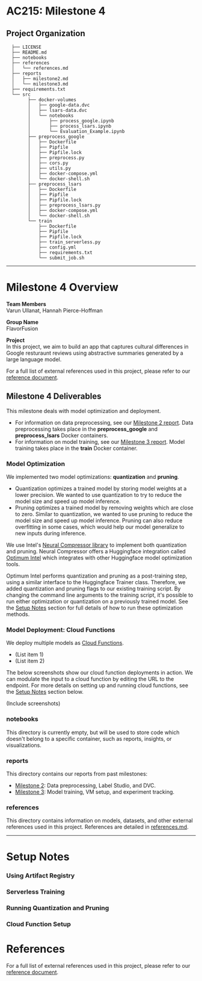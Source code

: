 AC215: Milestone 4
==============================

Project Organization
------------
      ├── LICENSE
      ├── README.md
      ├── notebooks
      ├── references
      │   └── references.md
      ├── reports
      │   ├── milestone2.md
      │   └── milestone3.md
      ├── requirements.txt
      └── src
            ├── docker-volumes
            │   ├── google-data.dvc
            │   ├── lsars-data.dvc
            │   └── notebooks
            │       ├── process_google.ipynb
            │       ├── process_lsars.ipynb
            │       └── Evaluation_Example.ipynb
            ├── preprocess_google
            │   ├── Dockerfile
            │   ├── Pipfile
            │   ├── Pipfile.lock
            │   ├── preprocess.py
            │   ├── cors.py
            │   ├── utils.py
            │   ├── docker-compose.yml
            │   └── docker-shell.sh	
            ├── preprocess_lsars
            │   ├── Dockerfile
            │   ├── Pipfile
            │   ├── Pipfile.lock
            │   ├── preprocess_lsars.py
            │   ├── docker-compose.yml
            │   └── docker-shell.sh
            └── train
                ├── Dockerfile
                ├── Pipfile
                ├── Pipfile.lock
                ├── train_serverless.py
                ├── config.yml
                ├── requirements.txt
                └── submit_job.sh

--------
# Milestone 4 Overview

**Team Members**   
Varun Ullanat, Hannah Pierce-Hoffman

**Group Name**   
FlavorFusion

**Project**   
In this project, we aim to build an app that captures cultural differences in Google resturaunt reviews using abstractive summaries generated by a large language model.

For a full list of external references used in this project, please refer to our [reference document](https://github.com/hpiercehoffman/AC215_FlavorFusion/blob/milestone3/references/references.md).

## Milestone 4 Deliverables ##

This milestone deals with model optimization and deployment.
- For information on data preprocessing, see our [Milestone 2 report](https://github.com/hpiercehoffman/AC215_FlavorFusion/blob/milestone3/reports/milestone2.md). Data preprocessing takes place in the **preprocess_google** and **preprocess_lsars** Docker containers.
- For information on model training, see our [Milestone 3 report](https://github.com/hpiercehoffman/AC215_FlavorFusion/blob/milestone3/reports/milestone3.md). Model training takes place in the **train** Docker container.

### Model Optimization ###

We implemented two model optimizations: **quantization** and **pruning**. 
- Quantization optimizes a trained model by storing model weights at a lower precision. We wanted to use quantization to try to reduce the model size and speed up model inference.
- Pruning optimizes a trained model by removing weights which are close to zero. Similar to quantization, we wanted to use pruning to reduce the model size and speed up model inference. Pruning can also reduce overfitting in some cases, which would help our model generalize to new inputs during inference.

We use Intel's [Neural Compressor library](https://www.intel.com/content/www/us/en/developer/tools/oneapi/neural-compressor.html) to implement both quantization and pruning. Neural Compressor offers a Huggingface integration called [Optimum Intel](https://github.com/huggingface/optimum-intel) which integrates with other Huggingface model optimization tools.

Optimum Intel performs quantization and pruning as a post-training step, using a similar interface to the Huggingface Trainer class. Therefore, we added quantization and pruning flags to our existing training script. By changing the command line arguments to the training script, it's possible to run either optimization or quantization on a previously trained model. See the [Setup Notes](https://github.com/hpiercehoffman/AC215_FlavorFusion/blob/milestone4/README.md#setup-notes) section for full details of how to run these optimization methods.

### Model Deployment: Cloud Functions ###

We deploy multiple models as [Cloud Functions](https://cloud.google.com/functions?hl=en). 
- (List item 1)
- (List item 2)

The below screenshots show our cloud function deployments in action. We can modulate the input to a cloud function by editing the URL to the endpoint. For more details on setting up and running cloud functions, see the [Setup Notes](https://github.com/hpiercehoffman/AC215_FlavorFusion/blob/milestone4/README.md#setup-notes) section below.

(Include screenshots)

### notebooks ###    
This directory is currently empty, but will be used to store code which doesn't belong to a specific container, such as reports, insights, or visualizations. 

### reports ###
This directory contains our reports from past milestones:
- [Milestone 2](https://github.com/hpiercehoffman/AC215_FlavorFusion/blob/milestone3/reports/milestone2.md): Data preprocessing, Label Studio, and DVC.
- [Milestone 3](https://github.com/hpiercehoffman/AC215_FlavorFusion/blob/milestone3/reports/milestone3.md): Model training, VM setup, and experiment tracking. 

### references ###  
This directory contains information on models, datasets, and other external references used in this project. References are detailed in [references.md](https://github.com/hpiercehoffman/AC215_FlavorFusion/blob/milestone3/references/references.md).

--------
# Setup Notes #

### Using Artifact Registry ###


### Serverless Training ###  


### Running Quantization and Pruning ###


### Cloud Function Setup ###


# References #

For a full list of external references used in this project, please refer to our [reference document](https://github.com/hpiercehoffman/AC215_FlavorFusion/blob/milestone3/references/references.md).



